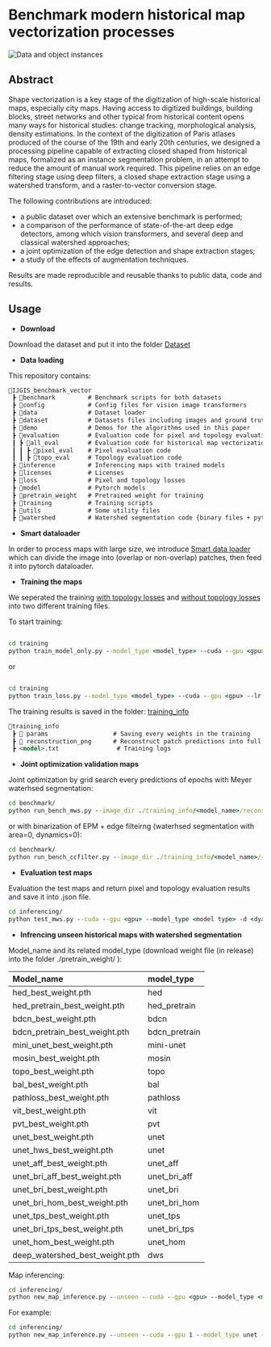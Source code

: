 # Benchmark modern historical map vectorization processes

![Data and object instances](dataset/fig/map_animation.gif)

## Abstract

Shape vectorization is a key stage of the digitization of high-scale historical maps, especially city maps. Having access to digitized buildings, building blocks, street networks and other typical from historical content opens many ways for historical studies: change tracking, morphological analysis, density estimations. In the context of the digitization of Paris atlases produced of the course of the 19th and early 20th centuries, we designed a processing pipeline capable of extracting closed shaped from historical maps, formalized as an instance segmentation problem, in an attempt to reduce the amount of manual work required. This pipeline relies on an edge filtering stage using deep filters, a closed shape extraction stage using a watershed transform, and a raster-to-vector conversion stage.

The following contributions are introduced:

- a public dataset over which an extensive benchmark is performed;
- a comparison of the performance of state-of-the-art deep edge detectors, among which vision transformers, and several deep and classical watershed approaches;
- a joint optimization of the edge detection and shape extraction stages;
- a study of the effects of augmentation techniques.

Results are made reproducible and reusable thanks to public data, code and results.

## Usage 

- **Download** 

Download the dataset and put it into the folder [Dataset](./dataset/)

- **Data loading** 

This repository contains: 

```markdown
📂IJGIS_benchmark_vector
 ┣ 📂benchmark         # Benchmark scripts for both datasets
 ┣ 📂config            # Config files for vision image transformers
 ┣ 📂data              # Dataset loader
 ┣ 📂dataset           # Datasets files including images and ground truths
 ┣ 📂demo              # Demos for the algorithms used in this paper
 ┣ 📂evaluation        # Evaluation code for pixel and topology evaluation
 ┃ ┣ 📂all_eval        # Evaluation code for historical map vectorization task
 ┃ ┃ ┣ 📂pixel_eval    # Pixel evaluation code
 ┃ ┃ ┣ 📂topo_eval     # Topology evaluation code 
 ┣ 📂inference         # Inferencing maps with trained models
 ┣ 📂licenses          # Licenses
 ┣ 📂loss              # Pixel and topology losses
 ┣ 📂model             # Pytorch models
 ┣ 📂pretrain_weight   # Pretrained weight for training
 ┣ 📂training          # Training scripts
 ┣ 📂utils             # Some utility files
 ┣ 📂watershed         # Watershed segmentation code {binary files + python version}
 ```

- **Smart dataloader**

In order to process maps with large size, we introduce [Smart data loader](./data/smart_data_loader.py) which can divide the image into (overlap or non-overlap) patches, then feed it into pytorch dataloader. 

- **Training the maps**

We seperated the training [with topology losses](./training/train_loss.py) and [without topology losses](./training/train_model_only.py) into two different training files.

To start training:

```bat

cd training
python train_model_only.py --model_type <model_type> --cuda --gpu <gpu> --lr <learning_rate>

```

or

```bat

cd training
python train_loss.py --model_type <model_type> --cuda --gpu <gpu> --lr <learning_rate>

```

The training results is saved in the folder: [training_info](./training_info/)

```markdown
📂training_info
 ┣ 📂 params                  # Saving every weights in the training
 ┣ 📂 reconstruction_png      # Reconstruct patch predictions into full maps
 ┣ <model>.txt                # Training logs
```


- **Joint optimization validation maps** 

Joint optimization by grid search every predictions of epochs with Meyer waterhsed segmentation:

```bat
cd benchmark/
python run_bench_mws.py --image_dir ./training_info/<model_name>/reconstruct_png
```

or with binarization of EPM + edge filteirng (waterhsed segmentation with area=0, dynamics=0):

```bat
cd benchmark/
python run_bench_ccfilter.py --image_dir ./training_info/<model_name>/reconstruct_png
```

- **Evaluation test maps** 

Evaluation the test maps and return pixel and topology evaluation results and save it into .json file.

```bat
cd inferencing/
python test_mws.py --cuda --gpu <gpu> --model_type <model type> -d <dyanmic value> -a <area value> --model <best model weight .pth file> 
```

- **Infrencing unseen historical maps with watershed segmentation**

Model_name and its related model_type (download weight file (in release) into the folder ./pretrain_weight/ ):

| Model_name                     | model_type    |
|:------------------------------ |:------------- |
| hed_best_weight.pth            | hed           |
| hed_pretrain_best_weight.pth   | hed_pretrain  |
| bdcn_best_weight.pth           | bdcn          |
| bdcn_pretrain_best_weight.pth  | bdcn_pretrain |
| mini_unet_best_weight.pth      | mini-unet     |
| mosin_best_weight.pth          | mosin         |
| topo_best_weight.pth           | topo          |
| bal_best_weight.pth            | bal           |
| pathloss_best_weight.pth       | pathloss      |
| vit_best_weight.pth            | vit           |
| pvt_best_weight.pth            | pvt           |
| unet_best_weight.pth           | unet          |
| unet_hws_best_weight.pth       | unet          |
| unet_aff_best_weight.pth       | unet_aff      |
| unet_bri_aff_best_weight.pth   | unet_bri_aff  |
| unet_bri_best_weight.pth       | unet_bri      |
| unet_bri_hom_best_weight.pth   | unet_bri_hom  |
| unet_tps_best_weight.pth       | unet_tps      |
| unet_bri_tps_best_weight.pth   | unet_bri_tps  |
| unet_hom_best_weight.pth       | unet_hom      |
| deep_watershed_best_weight.pth | dws           |

Map inferencing:

```bat
cd inferencing/
python new_map_inference.py --unseen --cuda --gpu <gpu> --model_type <model type> --model <best model weight .pth file>  --input_map_path <image path .jpg/.png file>
```

For example:
```bat
cd inferencing/
python new_map_inference.py --unseen --cuda --gpu 1 --model_type unet --model ./pretrain_weight/unet_best_weight.pth  --input_map_path ./BHdV_PL_ATL20Ardt_1898_0004-TEST-INPUT_color_border.jpg
```
